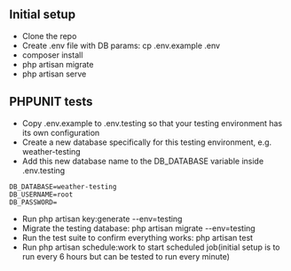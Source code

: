## Initial setup

- Clone the repo
- Create .env file with DB params: cp .env.example .env
- composer install
- php artisan migrate
- php artisan serve


## PHPUNIT tests

- Copy .env.example to .env.testing so that your testing environment has its own configuration
- Create a new database specifically for this testing environment, e.g. weather-testing
- Add this new database name to the DB_DATABASE variable inside .env.testing
```DB_HOST=localhost
DB_DATABASE=weather-testing
DB_USERNAME=root
DB_PASSWORD=
```
- Run php artisan key:generate --env=testing
- Migrate the testing database: php artisan migrate --env=testing
- Run the test suite to confirm everything works: php artisan test
- Run php artisan schedule:work to start scheduled job(initial setup is to run every 6 hours but can be tested to run every minute) 
